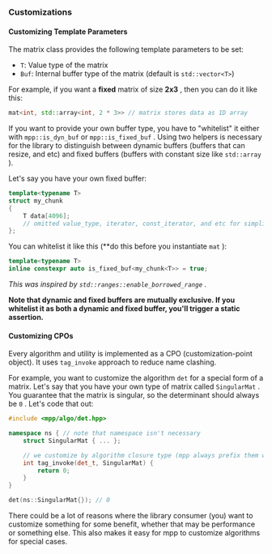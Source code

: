 ### Customizations

#### Customizing Template Parameters

The matrix class provides the following template parameters to be set:
* `T`: Value type of the matrix
* `Buf`: Internal buffer type of the matrix (default is `std::vector<T>`)

For example, if you want a **fixed** matrix of size **2x3** , then you can do it like this:

```cpp
mat<int, std::array<int, 2 * 3>> // matrix stores data as 1D array
```

If you want to provide your own buffer type, you have to "whitelist" it either with `mpp::is_dyn_buf` or `mpp::is_fixed_buf` . Using two helpers is necessary for the library to distinguish between dynamic buffers (buffers that can resize, and etc) and fixed buffers (buffers with constant size like `std::array` ).

Let's say you have your own fixed buffer:

```cpp
template<typename T>
struct my_chunk
{
    T data[4096];
    // omitted value_type, iterator, const_iterator, and etc for simplicity
};
```

You can whitelist it like this (**do this before you instantiate `mat` ):

```cpp
template<typename T>
inline constexpr auto is_fixed_buf<my_chunk<T>> = true;
```

_This was inspired by `std::ranges::enable_borrowed_range` ._

**Note that dynamic and fixed buffers are mutually exclusive. If you whitelist it as both a dynamic and fixed buffer, you'll trigger a static assertion.**

#### Customizing CPOs

Every algorithm and utility is implemented as a CPO (customization-point object). It uses `tag_invoke` approach to reduce name clashing.

For example, you want to customize the algorithm `det` for a special form of a matrix. Let's say that you have your own type of matrix called `SingularMat` . You guarantee that the matrix is singular, so the determinant should always be `0` . Let's code that out:

```cpp
#include <mpp/algo/det.hpp>

namespace ns { // note that namespace isn't necessary
    struct SingularMat { ... };

    // we customize by algorithm closure type (mpp always prefix them with _t)
    int tag_invoke(det_t, SingularMat) {
        return 0;
    }
}

det(ns::SingularMat{}); // 0
```

There could be a lot of reasons where the library consumer (you) want to customize something for some benefit, whether that may be performance or something else. This also makes it easy for mpp to customize algorithms for special cases.
